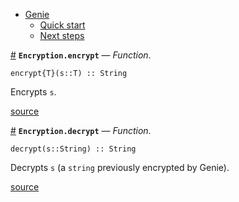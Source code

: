 

- [Genie](index.md#Genie-1)
    - [Quick start](index.md#Quick-start-1)
    - [Next steps](index.md#Next-steps-1)

<a id='Encryption.encrypt' href='#Encryption.encrypt'>#</a>
**`Encryption.encrypt`** &mdash; *Function*.



```
encrypt{T}(s::T) :: String
```

Encrypts `s`.


<a target='_blank' href='https://github.com/essenciary/Genie.jl/tree/61381348076549d7b0c8162b0c07b9b8fbb313c3/src/Encryption.jl#L11-L15' class='documenter-source'>source</a><br>

<a id='Encryption.decrypt' href='#Encryption.decrypt'>#</a>
**`Encryption.decrypt`** &mdash; *Function*.



```
decrypt(s::String) :: String
```

Decrypts `s` (a `string` previously encrypted by Genie).


<a target='_blank' href='https://github.com/essenciary/Genie.jl/tree/61381348076549d7b0c8162b0c07b9b8fbb313c3/src/Encryption.jl#L24-L28' class='documenter-source'>source</a><br>

